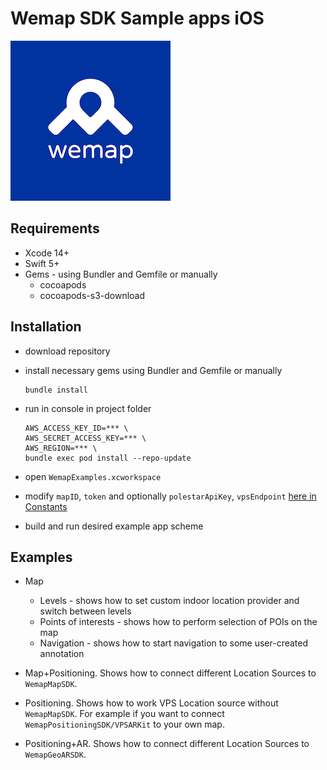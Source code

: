 # Wemap SDK Sample apps iOS

![Wemap](icon.png)

## Requirements

* Xcode 14+
* Swift 5+
* Gems - using Bundler and Gemfile or manually
  * cocoapods
  * cocoapods-s3-download

## Installation

* download repository

* install necessary gems using Bundler and Gemfile or manually

  ``` shell
  bundle install
  ```

* run in console in project folder

  ``` shell
  AWS_ACCESS_KEY_ID=*** \
  AWS_SECRET_ACCESS_KEY=*** \
  AWS_REGION=*** \
  bundle exec pod install --repo-update
  ```

* open `WemapExamples.xcworkspace`

* modify `mapID`, `token` and optionally `polestarApiKey`, `vpsEndpoint` [here in Constants](./Examples/Sources/Constants.swift)

* build and run desired example app scheme

## Examples

* Map

  * Levels - shows how to set custom indoor location provider and switch between levels
  * Points of interests - shows how to perform selection of POIs on the map
  * Navigation - shows how to start navigation to some user-created annotation

* Map+Positioning. Shows how to connect different Location Sources to `WemapMapSDK`.

* Positioning. Shows how to work VPS Location source without `WemapMapSDK`. For example if you want to connect `WemapPositioningSDK/VPSARKit` to your own map.

* Positioning+AR. Shows how to connect different Location Sources to `WemapGeoARSDK`.
